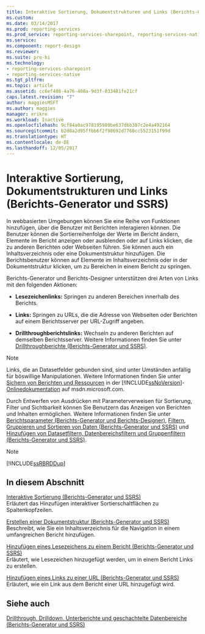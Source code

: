 ```yaml
---
title: Interaktive Sortierung, Dokumentstrukturen und Links (Berichts-Generator und SSRS) | Microsoft-Dokumentation
ms.custom: 
ms.date: 03/14/2017
ms.prod: reporting-services
ms.prod_service: reporting-services-sharepoint, reporting-services-native
ms.service: 
ms.component: report-design
ms.reviewer: 
ms.suite: pro-bi
ms.technology:
- reporting-services-sharepoint
- reporting-services-native
ms.tgt_pltfrm: 
ms.topic: article
ms.assetid: cc6ef408-4a76-408a-9d3f-033481fe21cf
caps.latest.revision: "7"
author: maggiesMSFT
ms.author: maggies
manager: erikre
ms.workload: Inactive
ms.openlocfilehash: 9cf84a0ac978195980be637d6b387c2e4a492164
ms.sourcegitcommit: b2d8a2d95ffbb6f2f98692d7760cc5523151f99d
ms.translationtype: HT
ms.contentlocale: de-DE
ms.lasthandoff: 12/05/2017
---
```

# <a name="interactive-sort-document-maps-and-links-report-builder-and-ssrs"></a>Interaktive Sortierung, Dokumentstrukturen und Links (Berichts-Generator und SSRS)
  In webbasierten Umgebungen können Sie eine Reihe von Funktionen hinzufügen, über die Benutzer mit Berichten interagieren können. Die Benutzer können die Sortierreihenfolge der Werte im Bericht ändern, Elemente im Bericht anzeigen oder ausblenden oder auf Links klicken, die zu anderen Berichten oder Webseiten führen. Sie können auch ein Inhaltsverzeichnis oder eine Dokumentstruktur hinzufügen. Die Berichtsbenutzer können auf Elemente im Inhaltsverzeichnis oder in der Dokumentstruktur klicken, um zu Bereichen in einem Bericht zu springen.  
  
 Berichts-Generator und Berichts-Designer unterstützen drei Arten von Links mit den folgenden Aktionen:  
  
-   **Lesezeichenlinks:** Springen zu anderen Bereichen innerhalb des Berichts.  
  
-   **Links:** Springen zu URLs, die die Adresse von Webseiten oder Berichten auf einem Berichtsserver per URL-Zugriff angeben.  
  
-   **Drillthroughberichtslinks:** Wechseln zu anderen Berichten auf demselben Berichtsserver. Weitere Informationen finden Sie unter [Drillthroughberichte (Berichts-Generator und SSRS)](../../reporting-services/report-design/drillthrough-reports-report-builder-and-ssrs.md).  
  
> [!NOTE]  
>  Links, die an Datasetfelder gebunden sind, sind unter Umständen anfällig für böswillige Manipulationen. Weitere Informationen finden Sie unter [Sichern von Berichten und Ressourcen](../../reporting-services/security/secure-reports-and-resources.md) in der [!INCLUDE[ssNoVersion](../../includes/ssnoversion-md.md)]-[Onlinedokumentation](http://go.microsoft.com/fwlink/?LinkId=154888) auf msdn.microsoft.com.  
  
 Durch Entwerfen von Ausdrücken mit Parameterverweisen für Sortierung, Filter und Sichtbarkeit können Sie Benutzern das Anzeigen von Berichten und Inhalten ermöglichen. Weitere Informationen finden Sie unter [Berichtsparameter (Berichts-Generator und Berichts-Designer)](../../reporting-services/report-design/report-parameters-report-builder-and-report-designer.md), [Filtern, Gruppieren und Sortieren von Daten (Berichts-Generator und SSRS)](../../reporting-services/report-design/filter-group-and-sort-data-report-builder-and-ssrs.md) und [Hinzufügen von Datasetfiltern, Datenbereichsfiltern und Gruppenfiltern (Berichts-Generator und SSRS)](../../reporting-services/report-design/add-dataset-filters-data-region-filters-and-group-filters.md).  
  
> [!NOTE]  
>  [!INCLUDE[ssRBRDDup](../../includes/ssrbrddup-md.md)]  
  
## <a name="in-this-section"></a>In diesem Abschnitt  
 [Interaktive Sortierung &#40;Berichts-Generator und SSRS&#41;](../../reporting-services/report-design/interactive-sort-report-builder-and-ssrs.md)  
 Erläutert das Hinzufügen interaktiver Sortierschaltflächen zu Spaltenkopfzeilen.  
  
 [Erstellen einer Dokumentstruktur &#40;Berichts-Generator und SSRS&#41;](../../reporting-services/report-design/create-a-document-map-report-builder-and-ssrs.md)  
 Beschreibt, wie Sie ein Inhaltsverzeichnis für die Navigation in einem umfangreichen Bericht hinzufügen.  
  
 [Hinzufügen eines Lesezeichens zu einem Bericht &#40;Berichts-Generator und SSRS&#41;](../../reporting-services/report-design/add-a-bookmark-to-a-report-report-builder-and-ssrs.md)  
 Erläutert, wie Lesezeichen hinzugefügt werden, um in einem Bericht Links zu erstellen.  
  
 [Hinzufügen eines Links zu einer URL &#40;Berichts-Generator und SSRS&#41;](../../reporting-services/report-design/add-a-hyperlink-to-a-url-report-builder-and-ssrs.md)  
 Erläutert, wie ein Link aus dem Bericht einer URL hinzugefügt wird.  
  
## <a name="see-also"></a>Siehe auch  
 [Drillthrough, Drilldown, Unterberichte und geschachtelte Datenbereiche &#40;Berichts-Generator und SSRS&#41;](../../reporting-services/report-design/drillthrough-drilldown-subreports-and-nested-data-regions.md)  
  
  
